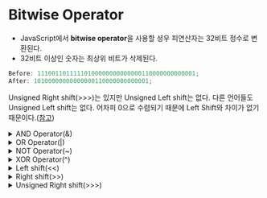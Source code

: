 # Bitwise Operator

- JavaScript에서 **bitwise operator**을 사용할 셩우 피연산자는 32비트 정수로 변환된다.
- 32비트 이상인 숫자는 최상위 비트가 삭제된다.

```javascript
Before: 11100110111110100000000000000110000000000001;
After: 10100000000000000110000000000001;
```

Unsigned Right shift(>>>)는 있지만 Unsigned Left shift는 없다.
다른 언어들도 Unsigned Left shift는 없다.
어차피 0으로 수렴되기 때문에 Left Shift와 차이가 없기 때문이다.([참고](https://stackoverflow.com/questions/26151644/why-is-there-no-unsigned-left-shift-operator-in-java))

<details>
    <summary>AND Operator(&)</summary>

```javascript
const a = 5;        // 00000000000000000000000000000101
const b = 3;        // 00000000000000000000000000000011

console.log(a & b); // 00000000000000000000000000000001
// expected output: 1
```
</details>

<details>
    <summary>OR Operator(|)</summary>

```javascript
const a = 5;        // 00000000000000000000000000000101
const b = 3;        // 00000000000000000000000000000011

console.log(a | b); // 00000000000000000000000000000111
// expected output: 7
```
</details>

<details>
    <summary>NOT Operator(~)</summary>

```javascript
const a = 5;     // 00000000000000000000000000000101
const b = -3;    // 11111111111111111111111111111101

console.log(~a); // 11111111111111111111111111111010
// expected output: -6

console.log(~b); // 00000000000000000000000000000010
// expected output: 2
```
</details>

<details>
    <summary>XOR Operator(^)</summary>

```javascript
const a = 5;        // 00000000000000000000000000000101
const b = 3;        // 00000000000000000000000000000011

console.log(a ^ b); // 00000000000000000000000000000110
// expected output: 6
```
</details>

<details>
    <summary>Left shift(<<)</summary>

```javascript
const a = 5;         // 00000000000000000000000000000101
const b = 2;         // 00000000000000000000000000000010

console.log(a << b); // 00000000000000000000000000010100
// expected output: 20
```
</details>

<details>
    <summary>Right shift(>>)</summary>

```javascript
const a = 5;         // 00000000000000000000000000000101
const b = 2;         // 00000000000000000000000000000010

console.log(a >> b); // 00000000000000000000000000000001
// expected output: 1
```
</details>

<details>
    <summary>Unsigned Right shift(>>>)</summary>

```javascript
const a = 5;          //  00000000000000000000000000000101
const b = 2;          //  00000000000000000000000000000010
const c = -5;         //  11111111111111111111111111111011

console.log(a >>> b); //  00000000000000000000000000000001
// expected output: 1

console.log(c >>> b); //  00111111111111111111111111111110
// expected output: 1073741822
```
</details>
